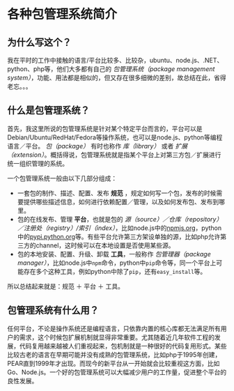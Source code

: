 # 各种包管理系统简介

## 为什么写这个？

我在平时的工作中接触的语言/平台比较多、比较杂，ubuntu、node.js、.NET、python、php等，他们大多都有自己的 *包管理系统（package management system）*，功能、用法都是相似的，但又存在很多细微的差别，故总结在此，省得老忘。。。

## 什么是包管理系统？

首先，我这里所说的包管理系统是针对某个特定平台而言的，平台可以是Debian/Ubuntu/RedHat/Fedora等操作系统，也可以是node.js、python等编程语言／平台。 *包（package）* 有时也称作 *库（library）* 或者 *扩展（extension）*。概括得说，包管理系统就是指某个平台上对第三方包／扩展进行统一组织管理的系统。

一个包管理系统一般由以下几部分组成：

* 一套包的制作、描述、配置、发布 **规范** ，规定如何写一个包，发布的时候需要提供哪些描述信息，如何进行依赖配置／管理，以及如何发布包、发布到哪里。
* 包的在线发布、管理 **平台**，也就是包的 *源（source）／仓库（repository）／注册处（registry）/索引（index）*，比如node.js中的[npmjs.org](https://npmjs.org)，python中的[pypi.python.org](https://pypi.python.org)等。有些平台允许第三方架设单独的源，比如php允许第三方的channel，这时候可以在本地设置是否使用某些源。
* 包的本地安装、配置、升级、卸载 **工具**，一般称作  *包管理器（package manager）*，比如node.js中`npm`命令，python中`pip`命令等，同一个平台上可能存在多个这种工具，例如python中除了`pip`，还有`easy_install`等。

所以总结起来就是：规范 ＋ 平台 ＋ 工具。

## 包管理系统有什么用？

任何平台，不论是操作系统还是编程语言，只依靠内置的核心库都无法满足所有用户的需求，这个时候包扩展机制就显得非常重要。尤其随着近几年软件工程的发展，代码复用越来越被人们重视起来，包机制就是一种很好的代码复用形式。某些比较古老的语言在早期可能并没有成熟的包管理系统，比如php于1995年创建，PEAR直到1999年才出现。而现今的新平台从一开始就会比较重视这方面，比如Go、Node.js。一个好的包管理系统可以大幅减少用户的工作量，促进整个平台的良性发展。